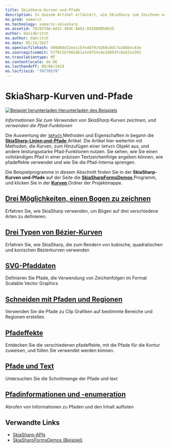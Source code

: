 ```yaml
---
title: SkiaSharp-Kurven und-Pfade
description: In diesem Artikel erläutert, wie SkiaSharp zum Zeichnen von Kurven und Pfad-Features in Xamarin.Forms-Anwendungen verwenden, und dies mit Beispielcode veranschaulicht.
ms.prod: xamarin
ms.technology: xamarin-skiasharp
ms.assetid: 781937AA-AA1C-469C-AA92-D42D08B58635
author: davidbritch
ms.author: dabritch
ms.date: 05/24/2017
ms.openlocfilehash: 49888dd32ee1cbfed6f9c9268c8dc7a106bec83e
ms.sourcegitcommit: 57f815bf0024b1afe9754c0e28054fc0a53ce302
ms.translationtype: MT
ms.contentlocale: de-DE
ms.lasthandoff: 09/06/2019
ms.locfileid: "70770579"
---
```

# <a name="skiasharp-curves-and-paths"></a>SkiaSharp-Kurven und-Pfade

[![Beispiel herunterladen](~/media/shared/download.png) Herunterladen des Beispiels](https://docs.microsoft.com/samples/xamarin/xamarin-forms-samples/skiasharpforms-demos)

_Informationen Sie zum Verwenden von SkiaSharp Kurven zeichnen, und verwenden die Pfad-Funktionen_

Die Auswertung der [ `SKPath` ](xref:SkiaSharp.SKPath) Methoden und Eigenschaften in begann die [ **SkiaSharp-Linien und-Pfade** ](../paths/index.md) Artikel. Die Artikel hier weiterhin mit Methoden, die Kurven, zum Hinzufügen einer `SKPath` Objekt aus, und andere leistungsstarke Pfad-Funktionen nutzen. Sie sehen, wie Sie einen vollständigen Pfad in einer präzisen Textzeichenfolge angeben können, wie pfadeffekte verwendet und wie Sie die Pfad-Interna sprengen.

Die Beispielprogramme in diesem Abschnitt finden Sie in der **SkiaSharp-Kurven und-Pfade** auf der Seite die [ **SkiaSharpFormsDemos** ](https://docs.microsoft.com/samples/xamarin/xamarin-forms-samples/skiasharpforms-demos) Programm, und klicken Sie in der [  **Kurven** ](https://github.com/xamarin/xamarin-forms-samples/tree/master/SkiaSharpForms/Demos/Demos/SkiaSharpFormsDemos/Curves) Ordner der Projektmappe.

## <a name="three-ways-to-draw-an-arcarcsmd"></a>[Drei Möglichkeiten, einen Bogen zu zeichnen](arcs.md)

Erfahren Sie, wie SkiaSharp verwenden, um Bögen auf drei verschiedene Arten zu definieren.

## <a name="three-types-of-bzier-curvesbeziersmd"></a>[Drei Typen von Bézier-Kurven](beziers.md)

Erfahren Sie, wie SkiaSharp, die zum Rendern von kubische, quadratischen und konischen Bézierkurven verwenden

## <a name="svg-path-datapath-datamd"></a>[SVG-Pfaddaten](path-data.md)

Definieren Sie Pfade, die Verwendung von Zeichenfolgen im Format Scalable Vector Graphics

## <a name="clipping-with-paths-and-regionsclippingmd"></a>[Schneiden mit Pfaden und Regionen](clipping.md)

Verwenden Sie die Pfade zu Clip Grafiken auf bestimmte Bereiche und Regionen erstellen.

## <a name="path-effectseffectsmd"></a>[Pfadeffekte](effects.md)

Entdecken Sie die verschiedenen pfadeffekte, mit die Pfade für die Kontur zuweisen, und füllen Sie verwendet werden können.

## <a name="paths-and-texttext-pathsmd"></a>[Pfade und Text](text-paths.md)

Untersuchen Sie die Schnittmenge der Pfade und text

## <a name="path-information-and-enumerationinformationmd"></a>[Pfadinformationen und -enumeration](information.md)

Abrufen von Informationen zu Pfaden und den Inhalt auflisten

## <a name="related-links"></a>Verwandte Links

- [SkiaSharp-APIs](https://docs.microsoft.com/dotnet/api/skiasharp)
- [SkiaSharpFormsDemos (Beispiel)](https://docs.microsoft.com/samples/xamarin/xamarin-forms-samples/skiasharpforms-demos)
